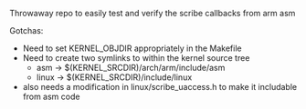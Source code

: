 Throwaway repo to easily test and verify the scribe callbacks from arm asm

Gotchas:

* Need to set KERNEL_OBJDIR appropriately in the Makefile
* Need to create two symlinks to within the kernel source tree
    * asm -> $(KERNEL_SRCDIR)/arch/arm/include/asm
    * linux -> $(KERNEL_SRCDIR)/include/linux
* also needs a modification in linux/scribe_uaccess.h to make it includable
  from asm code

